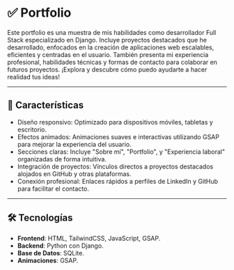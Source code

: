 # ✅ Portfolio

Este portfolio es una muestra de mis habilidades como desarrollador Full Stack especializado en Django. Incluye proyectos destacados que he desarrollado, enfocados en la creación de aplicaciones web escalables, eficientes y centradas en el usuario. También presenta mi experiencia profesional, habilidades técnicas y formas de contacto para colaborar en futuros proyectos. ¡Explora y descubre cómo puedo ayudarte a hacer realidad tus ideas!

---

## 🚀 Características
- Diseño responsivo: Optimizado para dispositivos móviles, tabletas y escritorio.
- Efectos animados: Animaciones suaves e interactivas utilizando GSAP para mejorar la experiencia del usuario.
- Secciones claras: Incluye "Sobre mí", "Portfolio", y "Experiencia laboral" organizadas de forma intuitiva.
- Integración de proyectos: Vínculos directos a proyectos destacados alojados en GitHub y otras plataformas.
- Conexión profesional: Enlaces rápidos a perfiles de LinkedIn y GitHub para facilitar el contacto.

---

## 🛠️ Tecnologías
- **Frontend**: HTML, TailwindCSS, JavaScript, GSAP.
- **Backend**: Python con Django.
- **Base de Datos**: SQLite.
- **Animaciones**: GSAP.
